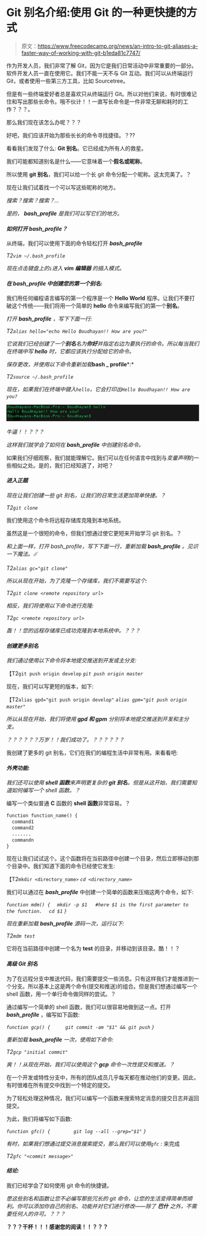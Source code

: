 # Git 别名介绍:使用 Git 的一种更快捷的方式

> 原文：<https://www.freecodecamp.org/news/an-intro-to-git-aliases-a-faster-way-of-working-with-git-b1eda81c7747/>

作为开发人员，我们非常了解 Git，因为它是我们日常活动中非常重要的一部分。软件开发人员一直在使用它。我们不能一天不与 Git 互动。我们可以从终端运行 Git，或者使用一些第三方工具，比如 Sourcetree。

但是有一些终端爱好者总是喜欢只从终端运行 Git。所以对他们来说，有时很难记住和写出那些长命令。哦不伙计！！一直写长命令是一件非常无聊和耗时的工作？？？。

那么我们现在该怎么办呢？？？

好吧，我们应该开始为那些长长的命令寻找捷径。？‍?‍?‍

看看我们发现了什么: **Git 别名**。它已经成为所有人的救星。

我们可能都知道别名是什么——它意味着一个**假名或昵称**。

所以使用 **git 别名**，我们可以给一个长 git 命令分配一个昵称。这太完美了。？

现在让我们试着找一个可以写这些昵称的地方。

*搜索？搜索？搜索？…*

*是的， ***bash_profile*** 是我们可以写它们的地方。*

#### *如何打开 bash_profile？*

从终端，我们可以使用下面的命令轻松打开 ***bash_profile***

*T2`vim ~/.bash_profile`*

*现在点击键盘上的`i`进入 ***vim 编辑器*** 的插入模式。*

#### *在 bash_profile 中创建您的第一个别名:*

我们用任何编程语言编写的第一个程序是一个 **Hello World** 程序。让我们不要打破这个传统——我们将用一个简单的 **hello** 命令来编写我们的第一个**别名**。

*打开 ***bash_profile*** ，写下下面一行:*

*T2`alias hello="echo Hello Boudhayan!! How are you?"`*

*它说我们已经创建了一个**别名**名为**你好**并指定右边为要执行的命令。所以每当我们在终端中写 **hello** 时，它都应该执行分配给它的命令。*

*保存更改，并使用以下命令重新加载***bash _ profile***:*

*T2`source ~/.bash_profile`*

*现在，如果我们在终端中键入`hello`，它会打印出`Hello Boudhayan!! How are you?`*

![1*S7sKAFEQuZellxzd1G9L3w](img/77dee47b855704fefbbd1a6ea43db405.png)

*牛逼！！？？？*

*这样我们就学会了如何在 ***bash_profile*** 中创建别名命令。*

如果我们仔细观察，我们就能理解它。我们可以在任何语言中找到与*变量声明*的一些相似之处。是的，我们已经知道了，对吧？

#### *进入正题*

*现在让我们创建一些 git 别名，让我们的日常生活更加简单快捷。？*

*T2`git clone`*

我们使用这个命令将远程存储库克隆到本地系统。

虽然这是一个很短的命令，但我们想通过使它更短来开始学习 git 别名。？‍

*和上面一样，打开 bash_profile，写下下面一行，重新加载 ***bash_profile*** 。见识一下魔法。☄️*

*T2`alias gc="git clone"`*

*所以从现在开始，为了克隆一个存储库，我们不需要写这个:*

*T2`git clone <remote repository url>`*

*相反，我们将使用以下命令进行克隆:*

*T2`gc <remote repository url>`*

*轰！！您的远程存储库已成功克隆到本地系统中。？？？*

#### *创建更多别名*

*我们通过使用以下命令将本地提交推送到开发或主分支:*

【T2`git push origin develop`
*`git push origin master`*

现在，我们可以写更短的版本，如下:

【T2`alias gpd="git push origin develop"`
*`alias gpm="git push origin master"`*

*所以从现在开始，我们将使用 **gpd 和 gpm** 分别将本地提交推送到开发和主分支。*

*？？？？？？万岁！！我们成功了。？？？？？？*

我创建了更多的 git 别名，它们在我们的编程生活中非常有用。来看看吧:

#### *外壳功能:*

*我们还可以使用 **shell 函数**来声明更复杂的 **git 别名**。但是从这开始，我们需要知道如何编写一个 shell 函数。？*

编写一个类似普通 **C** 函数的 **shell 函数**非常容易。？

```
function function_name() {         
  command1         
  command2         
  .......         
  commandn
}
```

现在让我们试试这个。这个函数将在当前路径中创建一个目录，然后立即移动到那个目录中。我们知道下面的命令已经使它发生:

【T2`mkdir <directory_name>`
*`cd <directory_name>`*

我们可以通过在 ***bash_profile*** 中创建一个简单的函数来压缩这两个命令，如下:

*`function mdm() {`*
*`  mkdir -p $1   #here $1 is the first parameter to the function.`*
*`  cd $1`*
*`}`*

*现在重新加载 ***bash_profile*** 源码一次，运行以下:*

*T2`mdm test`*

它将在当前路径中创建一个名为 **test** 的目录，并移动到该目录。酷！！？

#### *高级 Git 别名*

为了在远程分支中推送代码，我们需要提交一些消息。只有这样我们才能推进到一个分支。所以基本上这是两个命令(提交和推送)的组合。但是我们想通过编写一个 shell 函数，用一个单行命令做同样的尝试。？

通过编写一个简单的 shell 函数，我们可以很容易地做到这一点。打开 ***bash_profile*** ，编写如下函数:

*`function gcp() {`*
*`     git commit -am "$1" && git push`*
*`}`*

*重新加载 ***bash_profile*** 一次，使用如下命令:*

*T2`gcp "initial commit"`*

*爽！！从现在开始，我们可以使用这个 **gcp** 命令一次性提交和推送。？*

在一个开发或特性分支中，所有的团队成员几乎每天都在推动他们的变更。因此，有时很难在所有提交中找到一个特定的提交。

为了轻松处理这种情况，我们可以编写一个函数来搜索特定消息的提交日志并返回提交。

为此，我们将编写如下函数:

*`function gfc() {`*
*`        git log --all --grep="$1"`*
*`}`*

*有时，如果我们想通过提交消息搜索提交，那么我们可以使用`gfc` :* 来完成

*T2`gfc "<commit message>"`*

#### *结论:*

我们已经学会了如何使用 git 命令的快捷键。

*愿这些别名和函数让您不必编写那些冗长的 git 命令，让您的生活变得简单而顺利。你可以添加你自己的别名、功能并对它们进行修改——除了 ***巴什*** 之外，不需要任何人的许可。？？？*

****？？？干杯！！！感谢您的阅读！！？？？****